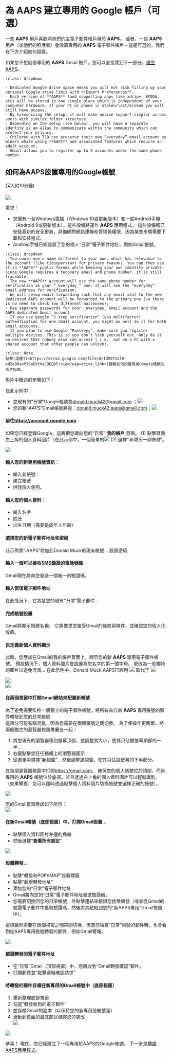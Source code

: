 # 為 AAPS 建立專用的 Google 帳戶（可選）

一些 **AAPS** 用戶喜歡將他們的主電子郵件帳戶用於 **AAPS**。 或者，一些 **AAPS** 用戶（或他們的照護者）會設置專用的 **AAPS** 電子郵件帳戶 - 這是可選的，我們在下方介紹如何設置。

如果您不想設置專用的 **AAPS** Gmail 帳戶，您可以直接跳到下一部分，[建立 AAPS](building-AAPS.md)。

```{admonition} Advantages of a dedicated Google account for AAPS
:class: dropdown

- Dedicated Google drive space means you will not risk filling up your personal Google drive limit with **Export Preferences**.
- Each version of **AAPS** (and supporting apps like xdrip+, BYODA, etc) will be stored in one single place which is independent of your computer hardware. If your PC or phone is stolen/lost/broken you will still have access.
- By harmonizing the setup, it will make online support simpler across users with similar folder structure.
- Depending on the setup (see below), you will have a separate identity as an alias to communicate within the community which can protect your privacy. 
- Children with T1D can preserve their own “everyday” email account as minors while using **AAPS** and associated features which require an adult account.
- Gmail allows you to register up to 4 accounts under the same phone number.
```

## 如何為AAPS設置專用的Google帳號

(⌛大約10分鐘)

![](../images/Building-the-App/building_0001.png)

需求：

- 您擁有一台Windows電腦（Windows 10或更新版本）和一部Android手機（Android 9或更新版本），這些設備將運作 **AAPS** 應用程式。 這些設備都已安裝最新的安全更新，具備網際網路連線和管理員權限，因為某些步驟需要下載和安裝程式。
- Android手機已經設置了您的個人“日常”電子郵件地址，例如Gmail帳號。

```{admonition} Things to consider when setting up your new account
:class: dropdown
- You could use a name different to your own, which has relevance to the account (like t1dsuperstar) for privacy reasons. You can then use it in **AAPS** public forums while keeping your own identity private. Since Google requires a recovery email and phone number, it is still traceable.
- The new **AAPS** account will use the same phone number for verification as your “_everyday_” one. It will use the “everyday” email address for verification;
- We will setup email forwarding such that any email sent to the new dedicated AAPS account will be forwarded to the primary one (so there is no need to check two different mailboxes);
- Use separate passwords for your _everyday_ Gmail account and the AAPS-dedicated Gmail account
- If you use google “2-step verification” (aka multifactor) authentication for one Gmail account, you might as well do it for both Gmail accounts.
- If you plan to use Google “Passkeys”, make sure you register multiple devices. This is so you don’t lock yourself out. Only do it on devices that nobody else can access (_i.e._ not on a PC with a shared account that other people can unlock).
```



```{admonition} Video Walkthrough! 
:class: Note
點擊[這裡](<https://drive.google.com/file/d/1dMZTIolO-kd2eB0soP7boEVtHeCDEQBF/view?usp=drive_link>)觀看如何設置專用Google帳號的影片指南。
```

影片中概述的步驟如下：

在此示例中：

- 您現有的“_日常_”Google帳號為<donald.muck42@gmail.com> ；![](../images/Building-the-App/building_0002.png)
- 您的新“_AAPS_”Gmail帳號將是：<donald.muck42.aaps@gmail.com>；![](../images/Building-the-App/building_0003.png)

#### 前往<https://account.google.com>

如果您已經登錄Google，這將把您導向您的“日常” **我的帳戶** 頁面。
(1) 點擊頁面右上角的個人資料圖片（在此示例中，一個簡單的![](../images/Building-the-App/building_0002.png)
(2) 選擇“_新增另一個帳號_”。

![](../images/Building-the-App/building_0005.png)

#### 輸入您的新專用帳號資訊：

- 輸入新帳號：
- 建立帳號
- 供我個人使用。

#### 輸入您的個人資料：

- 輸入名字
- 姓氏
- 出生日期（需要是成年人年齡）

#### 選擇您的新電子郵件地址和密碼

此示例將“.AAPS”附加到Donald Muck的現有帳號...
設置密碼

#### 輸入一個可以接收SMS驗證的電話號碼

Gmail現在將向您發送一個唯一的驗證碼。

#### 輸入恢復電子郵件地址

在此情況下，它將是您的現有“_日常_”電子郵件…

#### 完成帳號設置

Gmail將顯示帳號名稱。 它將要求您接受Gmail的條款與條件，並確認您的個人化設置。

#### 自定義新個人資料顯示

此時，您應該在Gmail的我的帳戶頁面上，顯示您的新 **AAPS** 專用電子郵件帳號。 預設情況下，個人資料圖片會設置為您名字的第一個字母。 更改為一些獨特的圖片以避免混淆… 在此示例中，Donald.Muck.AAPS已經用 ![](../images/Building-the-App/building_0003.png) 取代了 ![](../images/Building-the-App/building_0002.png)

![](../images/Building-the-App/building_0007.png)\
![](../images/Building-the-App/building_0008.png)

#### 在兩個視窗中打開Gmail網站來配置新帳號

為了避免需要監控一個獨立的電子郵件帳號，將所有來自新 **AAPS** 專用帳號的郵件轉發到您的日常帳號 \
這部分可能有點混亂，因為您需要在兩個帳號之間切換。 為了使操作更簡單，將兩個獨立的瀏覽器視窗堆疊在一起：

1. 將您現有的瀏覽器移到螢幕頂部，並調整其大小，使其只佔據螢幕頂部的一半…
2. 右鍵點擊您在任務欄上的瀏覽器圖示
3. 從選單中選擇“新視窗”... 然後調整該視窗，使其只佔據螢幕的下半部分。

在每個瀏覽器視窗中打開<https://gmail.com>。 確保您的個人帳號位於頂部，而新專用的 **AAPS** 帳號位於底部，並且透過右上角的個人資料圖片可以輕鬆識別。 （如果需要，您可以隨時透過點擊個人資料圖片切換帳號並選擇正確的帳號）。

![](../images/Building-the-App/building_0009.png)

您的Gmail首頁應該如下所示：\
![](../images/Building-the-App/building_0010.png)

#### 在新Gmail帳號（底部視窗）中，打開Gmail設置…

- 點擊個人資料圖片左邊的齒輪
- 然後選擇“**查看所有設定**”

![](../images/Building-the-App/building_0011.png)

#### 設置轉發…

- 點擊“轉發和POP/IMAP”設置標籤
- 點擊“新增轉發地址”
- 添加您的“日常”電子郵件地址
- Gmail將向您的“日常”電子郵件地址發送驗證碼。
- 您需要切換回您的日常帳號，並點擊連結來驗證您接受轉發（或者從Gmail的驗證電子郵件中獲取驗證碼，然後將其粘貼到您的“新AAPS專用”Gmail視窗中）。

這樣雖然需要在兩個視窗之間來回切換，但當您檢查“日常”帳號的郵件時，也會看到從AAPS專用帳號轉發的郵件，例如Gmail警報。

![](../images/Building-the-App/building_0012.png)

#### 驗證轉發的電子郵件地址

- 在“日常”Gmail（頂部視窗）中，您將收到“Gmail轉發確認”郵件。
- 打開郵件並“點擊連結確認請求”

#### 將轉發的郵件存檔在新專用的Gmail帳號中（底部視窗）

<!---->

1. 重新整理底部視窗
2. 勾選“轉發收到的電子郵件”
3. 並存檔Gmail的副本（以保持您的新專用信箱整潔）
4. 滾動到頁面的最底部以儲存您的更改\
   ![](../images/Building-the-App/building_0013.png)

![](../images/Building-the-App/building_0014.png)

恭喜！ 現在，您已經建立了一個專用於AAPS的Google帳號。 下一步是[構建AAPS應用程式](building-AAPS.md)。
